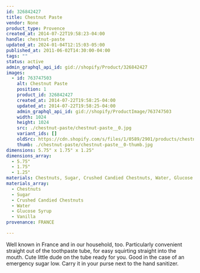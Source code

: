 ```yaml
---
id: 326842427
title: Chestnut Paste
vendor: None
product_type: Provence
created_at: 2014-07-22T19:58:23-04:00
handle: chestnut-paste
updated_at: 2024-01-04T12:15:03-05:00
published_at: 2011-06-02T14:30:00-04:00
tags: ""
status: active
admin_graphql_api_id: gid://shopify/Product/326842427
images:
  - id: 763747503
    alt: Chestnut Paste
    position: 1
    product_id: 326842427
    created_at: 2014-07-22T19:58:25-04:00
    updated_at: 2014-07-22T19:58:25-04:00
    admin_graphql_api_id: gid://shopify/ProductImage/763747503
    width: 1024
    height: 1024
    src: ./chestnut-paste/chestnut-paste__0.jpg
    variant_ids: []
    oldSrc: https://cdn.shopify.com/s/files/1/0589/2901/products/chestnut-paste.jpeg?v=1406073505
    thumb: ./chestnut-paste/chestnut-paste__0-thumb.jpg
dimensions: 5.75" x 1.75" x 1.25"
dimensions_array:
  - 5.75"
  - 1.75"
  - 1.25"
materials: Chestnuts, Sugar, Crushed Candied Chestnuts, Water, Glucose Syrup & Vanilla
materials_array:
  - Chestnuts
  - Sugar
  - Crushed Candied Chestnuts
  - Water
  - Glucose Syrup
  - Vanilla
provenance: FRANCE

---
```


Well known in France and in our household, too. Particularly convenient straight out of the toothpaste tube, for easy squirting straight into the mouth. Cute little dude on the tube ready for you. Good in the case of an emergency sugar low. Carry it in your purse next to the hand sanitizer.